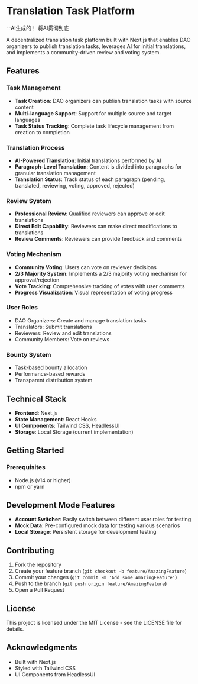 # Translation Task Platform 
--AI生成的！ 将AI贯彻到底

A decentralized translation task platform built with Next.js that enables DAO organizers to publish translation tasks, leverages AI for initial translations, and implements a community-driven review and voting system.

## Features

### Task Management
- **Task Creation**: DAO organizers can publish translation tasks with source content
- **Multi-language Support**: Support for multiple source and target languages
- **Task Status Tracking**: Complete task lifecycle management from creation to completion

### Translation Process
- **AI-Powered Translation**: Initial translations performed by AI
- **Paragraph-Level Translation**: Content is divided into paragraphs for granular translation management
- **Translation Status**: Track status of each paragraph (pending, translated, reviewing, voting, approved, rejected)

### Review System
- **Professional Review**: Qualified reviewers can approve or edit translations
- **Direct Edit Capability**: Reviewers can make direct modifications to translations
- **Review Comments**: Reviewers can provide feedback and comments

### Voting Mechanism
- **Community Voting**: Users can vote on reviewer decisions
- **2/3 Majority System**: Implements a 2/3 majority voting mechanism for approval/rejection
- **Vote Tracking**: Comprehensive tracking of votes with user comments
- **Progress Visualization**: Visual representation of voting progress

### User Roles
- DAO Organizers: Create and manage translation tasks
- Translators: Submit translations
- Reviewers: Review and edit translations
- Community Members: Vote on reviews

### Bounty System
- Task-based bounty allocation
- Performance-based rewards
- Transparent distribution system

## Technical Stack

- **Frontend**: Next.js
- **State Management**: React Hooks
- **UI Components**: Tailwind CSS, HeadlessUI
- **Storage**: Local Storage (current implementation)

## Getting Started

### Prerequisites
- Node.js (v14 or higher)
- npm or yarn


## Development Mode Features

- **Account Switcher**: Easily switch between different user roles for testing
- **Mock Data**: Pre-configured mock data for testing various scenarios
- **Local Storage**: Persistent storage for development testing

## Contributing

1. Fork the repository
2. Create your feature branch (`git checkout -b feature/AmazingFeature`)
3. Commit your changes (`git commit -m 'Add some AmazingFeature'`)
4. Push to the branch (`git push origin feature/AmazingFeature`)
5. Open a Pull Request

## License

This project is licensed under the MIT License - see the LICENSE file for details.

## Acknowledgments

- Built with Next.js
- Styled with Tailwind CSS
- UI Components from HeadlessUI
